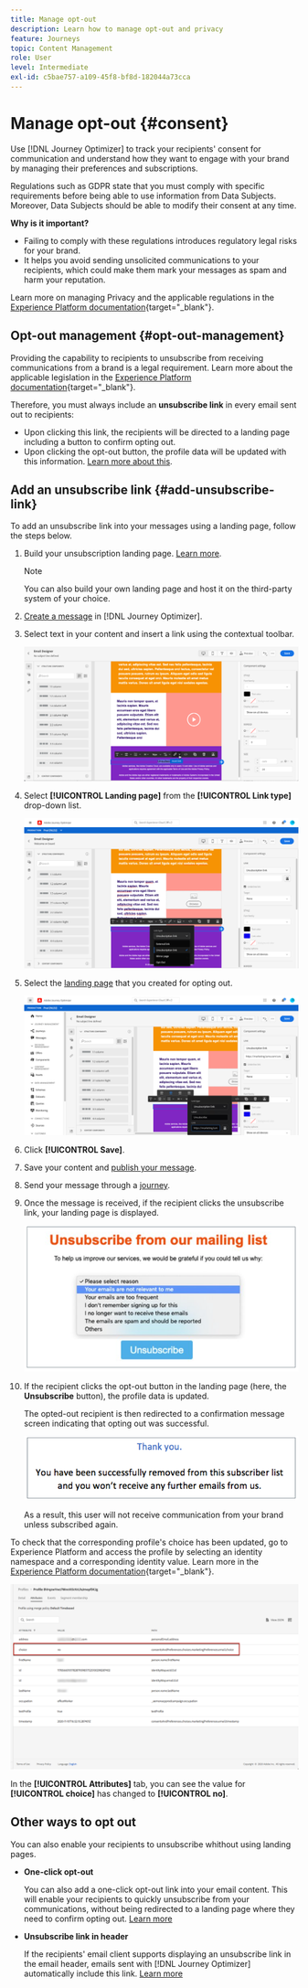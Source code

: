 ```yaml
---
title: Manage opt-out
description: Learn how to manage opt-out and privacy
feature: Journeys
topic: Content Management
role: User
level: Intermediate
exl-id: c5bae757-a109-45f8-bf8d-182044a73cca
---
```

# Manage opt-out {#consent}

Use [!DNL Journey Optimizer] to track your recipients' consent for communication and understand how they want to engage with your brand by managing their preferences and subscriptions. <!--Their preferences and subscriptions are handled through Consent management.-->

Regulations such as GDPR state that you must comply with specific requirements before being able to use information from Data Subjects. Moreover, Data Subjects should be able to modify their consent at any time.

**Why is it important?**

* Failing to comply with these regulations introduces regulatory legal risks for your brand.
* It helps you avoid sending unsolicited communications to your recipients, which could make them mark your messages as spam and harm your reputation.

Learn more on managing Privacy and the applicable regulations in the [Experience Platform documentation](https://experienceleague.adobe.com/docs/experience-platform/privacy/home.html){target="_blank"}.

## Opt-out management {#opt-out-management}

Providing the capability to recipients to unsubscribe from receiving communications from a brand is a legal requirement. Learn more about the applicable legislation in the [Experience Platform documentation](https://experienceleague.adobe.com/docs/experience-platform/privacy/regulations/overview.html#regulations){target="_blank"}.

Therefore, you must always include an **unsubscribe link** in every email sent out to recipients:

* Upon clicking this link, the recipients will be directed to a landing page including a button to confirm opting out.
* Upon clicking the opt-out button, the profile data will be updated with this information. [Learn more about this](#consent-service-api).

## Add an unsubscribe link {#add-unsubscribe-link}

To add an unsubscribe link into your messages using a landing page, follow the steps below.

1. Build your unsubscription landing page. [Learn more](landing-pages/create-lp.md).

    >[!NOTE]
    >
    >You can also build your own landing page and host it on the third-party system of your choice.<!--to keep?-->

1. [Create a message](../create-message.md) in [!DNL Journey Optimizer].

1. Select text in your content and insert a link using the contextual toolbar.

    ![](../assets/opt-out-insert-link.png)

1. Select **[!UICONTROL Landing page]** from the **[!UICONTROL Link type]** drop-down list.

    ![](../assets/opt-out-link-type.png)

1. Select the [landing page](landing-pages/create-lp.md#configure-primary-page) that you created for opting out.

    ![](../assets/opt-out-link-url.png)

1. Click **[!UICONTROL Save]**.

1. Save your content and [publish your message](../../help/using/publish-manage-message.md).

1. Send your message through a [journey](building-journeys/journey.md).

1. Once the message is received, if the recipient clicks the unsubscribe link, your landing page is displayed.

    ![](../assets/opt-out-lp-example.png)

1. If the recipient clicks the opt-out button in the landing page (here, the **Unsubscribe** button), the profile data is updated.

    The opted-out recipient is then redirected to a confirmation message screen indicating that opting out was successful.

    ![](../assets/opt-out-confirmation-example.png)

    As a result, this user will not receive communication from your brand unless subscribed again.

To check that the corresponding profile's choice has been updated, go to Experience Platform and access the profile by selecting an identity namespace and a corresponding identity value. Learn more in the [Experience Platform documentation](https://experienceleague.adobe.com/docs/experience-platform/profile/ui/user-guide.html#getting-started){target="_blank"}.

![](../assets/opt-out-profile-choice.png)

In the **[!UICONTROL Attributes]** tab, you can see the value for **[!UICONTROL choice]** has changed to **[!UICONTROL no]**.

## Other ways to opt out

You can also enable your recipients to unsubscribe whithout using landing pages.

* **One-click opt-out**

    You can also add a one-click opt-out link into your email content. This will enable your recipients to quickly unsubscribe from your communications, without being redirected to a landing page where they need to confirm opting out. [Learn more](../message-tracking.md#one-click-opt-out-link)

* **Unsubscribe link in header**

    If the recipients' email client supports displaying an unsubscribe link in the email header, emails sent with [!DNL Journey Optimizer] automatically include this link. [Learn more](../consent.md#unsubscribe-email)
